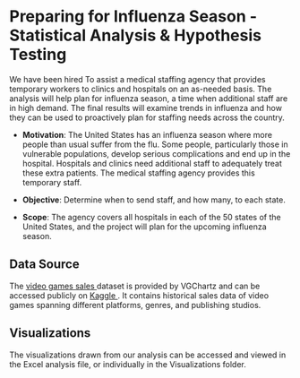 # Preparing for Influenza Season - Statistical Analysis & Hypothesis Testing
We have been hired To assist a medical staffing agency that provides temporary workers to clinics and hospitals on an as-needed basis. The analysis will help plan for influenza season, a time when additional staff are in high demand. The final results will examine trends in influenza and how they can be used to proactively plan for staffing needs across the country.

* <b>Motivation</b>: The United States has an influenza season where more people than usual suffer from the flu. Some people, particularly those in vulnerable populations, develop serious complications and end up in the hospital. Hospitals and clinics need additional staff to adequately treat these extra patients. The medical staffing agency provides this temporary staff.

* <b>Objective</b>: Determine when to send staff, and how many, to each state.

* <b>Scope</b>: The agency covers all hospitals in each of the 50 states of the United States, and the project will plan for the upcoming influenza season.

## Data Source
The <a href="https://docs.google.com/spreadsheets/d/1W0WxD6WMc4hNqPUVTwGS--kvqipTS7Z-/edit?usp=sharing&ouid=115605502126220658348&rtpof=true&sd=true">video games sales </a>dataset is provided by VGChartz and can be accessed publicly on <a href="https://www.kaggle.com/datasets/gregorut/videogamesales"> Kaggle </a>. It contains historical sales data of video games spanning different platforms, genres, and publishing studios. 

## Visualizations
The visualizations drawn from our analysis can be accessed and viewed in the Excel analysis file, or individually in the Visualizations folder.
